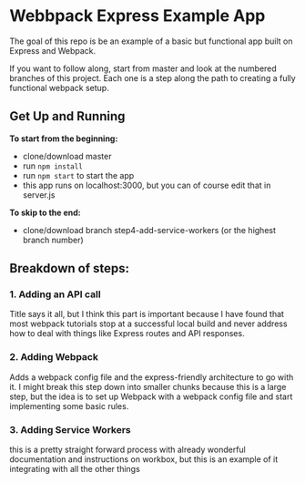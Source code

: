 # Webbpack Express Example App

The goal of this repo is be an example of a basic but functional app built on Express and Webpack. 

If you want to follow along, start from master and look at the numbered branches of this project. Each one is a step along the path to creating a fully functional webpack setup. 

## Get Up and Running

**To start from the beginning:**
- clone/download master
- run ```npm install```
- run ```npm start``` to start the app
- this app runs on localhost:3000, but you can of course edit that in server.js

**To skip to the end:**
- clone/download branch step4-add-service-workers (or the highest branch number)

## Breakdown of steps:

### 1. Adding an API call

Title says it all, but I think this part is important because I have found that most webpack tutorials stop at a successful local build and never address how to deal with things like Express routes and API responses.

### 2. Adding Webpack

Adds a webpack config file and the express-friendly architecture to go with it. I might break this step down into smaller chunks because this is a large step, but the idea is to set up Webpack with a webpack config file and start implementing some basic rules. 

### 3. Adding Service Workers

this is a pretty straight forward process with already wonderful documentation and instructions on workbox, but this is an example of it integrating with all the other things
